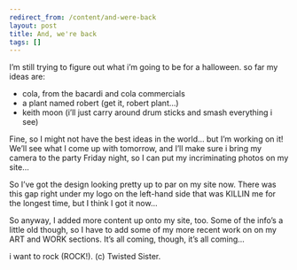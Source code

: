 ```yaml
---
redirect_from: /content/and-were-back
layout: post
title: And, we're back
tags: []
---
```

I’m still trying to figure out what i’m going to be for a halloween. so far my ideas are:

 - cola, from the bacardi and cola commercials 
 - a plant named robert (get it, robert plant…) 
 - keith moon (i’ll just carry around drum sticks and smash everything i see)

Fine, so I might not have the best ideas in the world… but I’m working on it! We’ll see what I come up with tomorrow, and I’ll make sure i bring my camera to the party Friday night, so I can put my incriminating photos on my site…

So I’ve got the design looking pretty up to par on my site now. There was this gap right under my logo on the left-hand side that was KILLIN me for the longest time, but I think I got it now…

So anyway, I added more content up onto my site, too. Some of the info’s a little old though, so I have to add some of my more recent work on on my ART and WORK sections. It’s all coming, though, it’s all coming…

i want to rock (ROCK!). (c) Twisted Sister.

